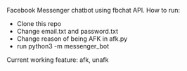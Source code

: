 Facebook Messenger chatbot using fbchat API.
How to run:
- Clone this repo
- Change email.txt and password.txt
- Change reason of being AFK in afk.py
- run python3 -m messenger_bot

Current working feature: afk, unafk
